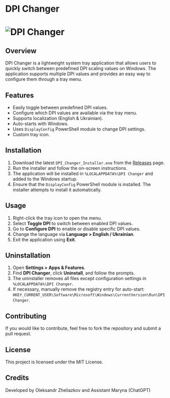 # DPI Changer
# ![DPI Changer](https://raw.githubusercontent.com/pjotr98/DPI-changer/refs/heads/main/icon.ico)

## Overview
DPI Changer is a lightweight system tray application that allows users to quickly switch between predefined DPI scaling values on Windows. The application supports multiple DPI values and provides an easy way to configure them through a tray menu.

## Features
- Easily toggle between predefined DPI values.
- Configure which DPI values are available via the tray menu.
- Supports localization (English & Ukrainian).
- Auto-starts with Windows.
- Uses `DisplayConfig` PowerShell module to change DPI settings.
- Custom tray icon.

## Installation
1. Download the latest `DPI_Changer_Installer.exe` from the [Releases](https://github.com/your-repo/DPI_Changer/releases) page.
2. Run the installer and follow the on-screen instructions.
3. The application will be installed in `%LOCALAPPDATA%\DPI Changer` and added to the Windows startup.
4. Ensure that the `DisplayConfig` PowerShell module is installed. The installer attempts to install it automatically.

## Usage
1. Right-click the tray icon to open the menu.
2. Select **Toggle DPI** to switch between enabled DPI values.
3. Go to **Configure DPI** to enable or disable specific DPI values.
4. Change the language via **Language > English / Ukrainian**.
5. Exit the application using **Exit**.

## Uninstallation
1. Open **Settings > Apps & Features**.
2. Find **DPI Changer**, click **Uninstall**, and follow the prompts.
3. The uninstaller removes all files except configuration settings in `%LOCALAPPDATA%\DPI Changer`.
4. If necessary, manually remove the registry entry for auto-start: `HKEY_CURRENT_USER\Software\Microsoft\Windows\CurrentVersion\Run\DPIChanger`.

## Contributing
If you would like to contribute, feel free to fork the repository and submit a pull request.

## License
This project is licensed under the MIT License.

## Credits
Developed by Oleksandr Zheliazkov and Assistant Maryna (ChatGPT)

